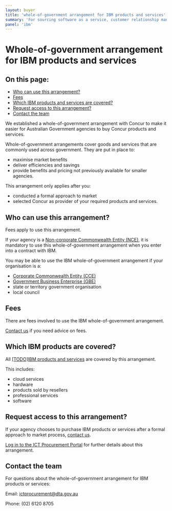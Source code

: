 ```yaml
---
layout: buyer
title: 'whole-of-government arrangement for IBM products and services'
summary: 'For sourcing software as a service, customer relationship management, development tools'
panel: 'ibm'
---
```


# Whole-of-government arrangement for IBM products and services

<nav class="au-inpage-nav-links" aria-label="in page navigation">
  <h2 class="au-inpage-nav-links__heading">On this page:</h2>
  <ul class="au-link-list">
    <li><a href="#who-can-use-this-arrangement">Who can use this arrangement?</a></li>
    <li><a href="#fees">Fees</a></li>
    <li><a href="#which-products-and-services-are-covered">Which IBM products and services are covered?</a></li>
    <li><a href="#request-access-to-this-arrangement">Request access to this arrangement?</a></li>
    <li><a href="#contact-the-team">Contact the team</a></li>
  </ul>
</nav>

We established a whole-of-government arrangement with Concur to make it easier for Australian Government agencies to buy Concur products and services.

Whole-of-government arrangements cover goods and services that are commonly used across government. They are put in place to:

- maximise market benefits
- deliver efficiencies and savings
- provide benefits and pricing not previously available for smaller agencies.

This arrangement only applies after you:

- conducted a formal approach to market
- selected Concur as provider of your required products and services.

## <span name="who-can-use-this-arrangement">Who can use this arrangement?</span>

Fees apply to use this arrangement.

If your agency is a <a href="https://www.finance.gov.au/about-us/glossary/pgpa/term-non-corporate-commonwealth-entity-nce" target="_blank" rel="external noreferrer">Non-corporate Commonwealth Entity (NCE)</a>, it is mandatory to use this whole-of-government arrangement when you enter into a contract with IBM.

You may be able to use the IBM whole-of-government arrangement if your organisation is a:

- <a href="https://www.finance.gov.au/about-us/glossary/pgpa/term-corporate-commonwealth-entity-cce" target="_blank" rel="external noreferrer">Corporate Commonwealth Entity (CCE)</a>
- <a href="https://www.finance.gov.au/business/government-business-enterprises" target="_blank" rel="external noreferrer">Government Business Enterprise (GBE)</a>
- state or territory government organisation
- local council

## <span name="fees">Fees</span>

There are fees involved to use the IBM whole-of-government arrangement.

<a href="#contact-the-team">Contact us</a> if you need advice on fees.

## <span name="which-products-and-services-are-covered">Which IBM products are covered?</span>

All [[TODO]IBM products and services](#) are covered by this arrangement.

This includes:

- cloud services
- hardware
- products sold by resellers
- professional services
- software

## <span name="request-access-to-this-arrangement">Request access to this arrangement?</span>

If your agency chooses to purchase IBM products or services after a formal approach to market process, <a href="#contact-the-team">contact us</a>.

<a href="https://ictprocurement.service-now.com/" target="_blank" rel="external noreferrer">Log in to the ICT Procurement Portal</a> for further details about this arrangement.

## <span name="contact-the-team">Contact the team</span>

For questions about the whole-of-government arrangement for IBM products or services:

Email: [ictprocurement@dta.gov.au](mailto:ictprocurement@dta.gov.au)

Phone: (02) 6120 8705
